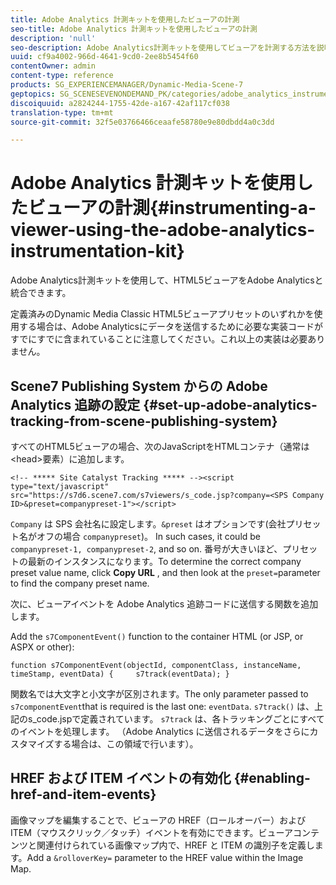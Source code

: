 ```yaml
---
title: Adobe Analytics 計測キットを使用したビューアの計測
seo-title: Adobe Analytics 計測キットを使用したビューアの計測
description: 'null'
seo-description: Adobe Analytics計測キットを使用してビューアを計測する方法を説明します。
uuid: cf9a4002-966d-4641-9cd0-2ee8b5454f60
contentOwner: admin
content-type: reference
products: SG_EXPERIENCEMANAGER/Dynamic-Media-Scene-7
geptopics: SG_SCENESEVENONDEMAND_PK/categories/adobe_analytics_instrumentation_kit
discoiquuid: a2824244-1755-42de-a167-42af117cf038
translation-type: tm+mt
source-git-commit: 32f5e03766466ceaafe58780e9e80dbdd4a0c3dd

---
```



# Adobe Analytics 計測キットを使用したビューアの計測{#instrumenting-a-viewer-using-the-adobe-analytics-instrumentation-kit}

Adobe Analytics計測キットを使用して、HTML5ビューアをAdobe Analyticsと統合できます。

定義済みのDynamic Media Classic HTML5ビューアプリセットのいずれかを使用する場合は、Adobe Analyticsにデータを送信するために必要な実装コードがすでにすでに含まれていることに注意してください。これ以上の実装は必要ありません。

## Scene7 Publishing System からの Adobe Analytics 追跡の設定 {#set-up-adobe-analytics-tracking-from-scene-publishing-system}

すべてのHTML5ビューアの場合、次のJavaScriptをHTMLコンテナ（通常は&lt;head>要素）に追加します。

```as3
<!-- ***** Site Catalyst Tracking ***** --><script type="text/javascript" src="https://s7d6.scene7.com/s7viewers/s_code.jsp?company=<SPS Company ID>&preset=companypreset-1"></script>
```

`Company` は SPS 会社名に設定します。`&preset` はオプションです(会社プリセット名がオフの場合 `companypreset`)。 In such cases, it could be `companypreset-1, companypreset-2`, and so on. 番号が大きいほど、プリセットの最新のインスタンスになります。To determine the correct company preset value name, click **Copy URL** , and then look at the `preset=`parameter to find the company preset name.

次に、ビューアイベントを Adobe Analytics 追跡コードに送信する関数を追加します。

Add the `s7ComponentEvent()` function to the container HTML (or JSP, or ASPX or other):

```as3
function s7ComponentEvent(objectId, componentClass, instanceName, timeStamp, eventData) {     s7track(eventData); }
```

関数名では大文字と小文字が区別されます。The only parameter passed to `s7componentEvent`that is required is the last one: `eventData`. `s7track()` は、上記のs_code.jspで定義されています。 `s7track` は、各トラッキングごとにすべてのイベントを処理します。 （Adobe Analytics に送信されるデータをさらにカスタマイズする場合は、この領域で行います）。

## HREF および ITEM イベントの有効化 {#enabling-href-and-item-events}

画像マップを編集することで、ビューアの HREF（ロールオーバー）および ITEM（マウスクリック／タッチ）イベントを有効にできます。ビューアコンテンツと関連付けられている画像マップ内で、HREF と ITEM の識別子を定義します。Add a `&rolloverKey=` parameter to the HREF value within the Image Map.
